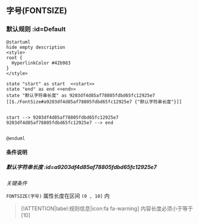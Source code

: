 ## 字号(FONTSIZE) <!-- {docsify-ignore-all} -->

   

### 默认规则 :id=Default

```plantuml
@startuml
hide empty description
<style>
root {
  HyperlinkColor #42b983
}
</style>

state "start" as start  <<start>>
state "end" as end <<end>>
state "默认字符串长度" as 9203df4d85af78805fdbd65fc12925e7 [[$./FontSize#a9203df4d85af78805fdbd65fc12925e7 {"默认字符串长度"}]]


start --> 9203df4d85af78805fdbd65fc12925e7 
9203df4d85af78805fdbd65fc12925e7 --> end 


@enduml
```

#### 条件说明

##### 默认字符串长度 :id=a9203df4d85af78805fdbd65fc12925e7


*关键条件*


`FONTSIZE(字号)` 属性长度在区间 `(0 , 10]` 内

> [!ATTENTION|label:规则信息|icon:fa fa-warning]
> 内容长度必须小于等于[10]







